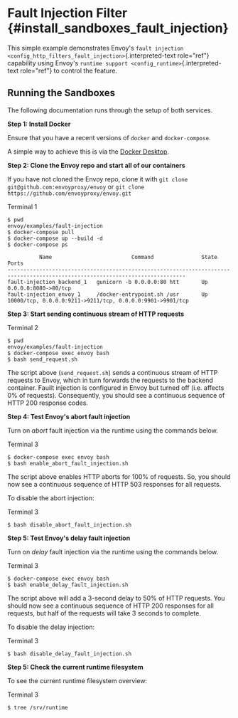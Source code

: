 Fault Injection Filter {#install_sandboxes_fault_injection}
======================

This simple example demonstrates Envoy\'s
`fault injection <config_http_filters_fault_injection>`{.interpreted-text
role="ref"} capability using Envoy\'s
`runtime support <config_runtime>`{.interpreted-text role="ref"} to
control the feature.

Running the Sandboxes
---------------------

The following documentation runs through the setup of both services.

**Step 1: Install Docker**

Ensure that you have a recent versions of `docker` and `docker-compose`.

A simple way to achieve this is via the [Docker
Desktop](https://www.docker.com/products/docker-desktop).

**Step 2: Clone the Envoy repo and start all of our containers**

If you have not cloned the Envoy repo, clone it with
`git clone git@github.com:envoyproxy/envoy` or
`git clone https://github.com/envoyproxy/envoy.git`

Terminal 1

``` {.console}
$ pwd
envoy/examples/fault-injection
$ docker-compose pull
$ docker-compose up --build -d
$ docker-compose ps

          Name                         Command               State                             Ports
------------------------------------------------------------------------------------------------------------------------------
fault-injection_backend_1   gunicorn -b 0.0.0.0:80 htt       Up      0.0.0.0:8080->80/tcp
fault-injection_envoy_1     /docker-entrypoint.sh /usr       Up      10000/tcp, 0.0.0.0:9211->9211/tcp, 0.0.0.0:9901->9901/tcp
```

**Step 3: Start sending continuous stream of HTTP requests**

Terminal 2

``` {.console}
$ pwd
envoy/examples/fault-injection
$ docker-compose exec envoy bash
$ bash send_request.sh
```

The script above (`send_request.sh`) sends a continuous stream of HTTP
requests to Envoy, which in turn forwards the requests to the backend
container. Fauilt injection is configured in Envoy but turned off (i.e.
affects 0% of requests). Consequently, you should see a continuous
sequence of HTTP 200 response codes.

**Step 4: Test Envoy\'s abort fault injection**

Turn on *abort* fault injection via the runtime using the commands
below.

Terminal 3

``` {.console}
$ docker-compose exec envoy bash
$ bash enable_abort_fault_injection.sh
```

The script above enables HTTP aborts for 100% of requests. So, you
should now see a continuous sequence of HTTP 503 responses for all
requests.

To disable the abort injection:

Terminal 3

``` {.console}
$ bash disable_abort_fault_injection.sh
```

**Step 5: Test Envoy\'s delay fault injection**

Turn on *delay* fault injection via the runtime using the commands
below.

Terminal 3

``` {.console}
$ docker-compose exec envoy bash
$ bash enable_delay_fault_injection.sh
```

The script above will add a 3-second delay to 50% of HTTP requests. You
should now see a continuous sequence of HTTP 200 responses for all
requests, but half of the requests will take 3 seconds to complete.

To disable the delay injection:

Terminal 3

``` {.console}
$ bash disable_delay_fault_injection.sh
```

**Step 5: Check the current runtime filesystem**

To see the current runtime filesystem overview:

Terminal 3

``` {.console}
$ tree /srv/runtime
```
